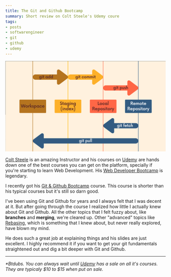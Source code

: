 ```yaml
---
title: The Git and Github Bootcamp
summary: Short review on Colt Steele's Udemy coure
tags:
- posts
- softwarengineer
- git
- github
- udemy
---
```


![Git Fetch vs Git Pull](/images/git-fetch-vs-git-pull.png)

[Colt Steele](https://www.udemy.com/user/coltsteele/) is an amazing Instructor and his courses on [Udemy](https://www.udemy.com/) are hands down one of the best courses you can get on the platform, specially if you're starting to learn Web Development. His [Web Developer Bootcamp](https://www.udemy.com/share/101W9C3@ijEPUFhZlTmTl_Pk-FYlvIH-Ci9wS3Pvo_E-qph9rRz90mvEXnCinrVguObrwEMF/) is legendary. 

I recently got his [Git & Github Bootcamp](https://www.udemy.com/course/git-and-github-bootcamp/learn/lecture/25090990?start=15#overview) course. This course is shorter than his typical courses but it's still so darn good. 

I've been using Git and Github for years and I always felt that I was decent at it. But after going through the course I realized how little I actually knew about Git and Github. All the other topics that I felt fuzzy about, like **branches** and **merging**, we're cleared up. Other "advanced" topics like [Rebasing](https://git-scm.com/book/en/v2/Git-Branching-Rebasing), which is something that I knew about, but never really explored, have blown my mind. 

He does such a great job at explaining things and his slides are just excellent. I highly recommend it if you want to get your git fundamentals straightened out and dig a bit deeper with Git and Github.  

---

*\*Btdubs. You can always wait until [Udemy](https://www.udemy.com/) has a sale on all it's courses. They are typicaly $10 to $15 when put on sale.*